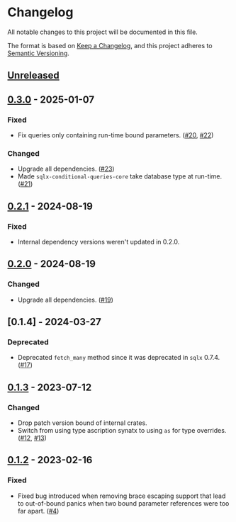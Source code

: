 # Changelog

All notable changes to this project will be documented in this file.

The format is based on [Keep a Changelog](https://keepachangelog.com/en/1.0.0/),
and this project adheres to [Semantic Versioning](https://semver.org/spec/v2.0.0.html).

## [Unreleased]


## [0.3.0] - 2025-01-07

### Fixed
- Fix queries only containing run-time bound parameters.
  ([#20](https://github.com/kyrias/sqlx-conditional-queries/issues/20),
  [#22](https://github.com/kyrias/sqlx-conditional-queries/pull/22))

### Changed
- Upgrade all dependencies.
  ([#23](https://github.com/kyrias/sqlx-conditional-queries/pull/23))
- Made `sqlx-conditional-queries-core` take database type at run-time.
  ([#21](https://github.com/kyrias/sqlx-conditional-queries/pull/21))


## [0.2.1] - 2024-08-19

### Fixed
- Internal dependency versions weren't updated in 0.2.0.


## [0.2.0] - 2024-08-19

### Changed
- Upgrade all dependencies. ([#19](https://github.com/kyrias/sqlx-conditional-queries/pull/19))


## [0.1.4] - 2024-03-27

### Deprecated

- Deprecated `fetch_many` method since it was deprecated in `sqlx` 0.7.4. ([#17](https://github.com/kyrias/sqlx-conditional-queries/pull/17))


## [0.1.3] - 2023-07-12

### Changed

- Drop patch version bound of internal crates.
- Switch from using type ascription synatx to using `as` for type overrides. ([#12](https://github.com/kyrias/sqlx-conditional-queries/issues/12), [#13](https://github.com/kyrias/sqlx-conditional-queries/issues/13))


## [0.1.2] - 2023-02-16

### Fixed

- Fixed bug introduced when removing brace escaping support that lead to out-of-bound panics when two bound parameter references were too far apart. ([#4](https://github.com/kyrias/sqlx-conditional-queries/issues/4))


[Unreleased]: https://github.com/kyrias/sqlx-conditional-queries/compare/0.3.0...main
[0.3.0]: https://github.com/kyrias/sqlx-conditional-queries/compare/0.2.1...0.3.0
[0.2.1]: https://github.com/kyrias/sqlx-conditional-queries/compare/0.2.0...0.2.1
[0.2.0]: https://github.com/kyrias/sqlx-conditional-queries/compare/0.1.4...0.2.0
[0.1.3]: https://github.com/kyrias/sqlx-conditional-queries/compare/0.1.3...0.1.4
[0.1.3]: https://github.com/kyrias/sqlx-conditional-queries/compare/0.1.2...0.1.3
[0.1.2]: https://github.com/kyrias/sqlx-conditional-queries/compare/0.1.1...0.1.2
